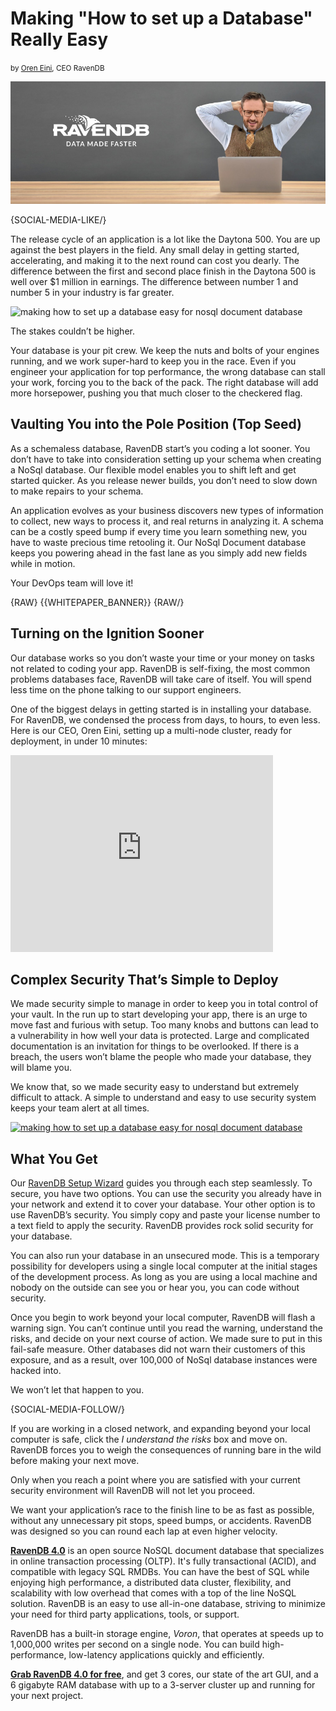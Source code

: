 # Making "How to set up a Database" Really Easy
<small>by <a href="mailto:ayende@ayende.com">Oren Eini</a>, CEO RavenDB</small>

![Making "How to set up a Database" Really Easy](images/making-how-to-set-up-a-database-easy-for-nosql-document-database.jpg)

{SOCIAL-MEDIA-LIKE/}

The release cycle of an application is a lot like the Daytona 500. You are up against the best players in the field. Any small delay in getting started, accelerating, and making it to the next round can cost you dearly. The difference between the first and second place finish in the Daytona 500 is well over $1 million in earnings. The difference between number 1 and number 5 in your industry is far greater.

<img class="floating-right img-responsive" alt="making how to set up a database easy for nosql document database" src="images/fast-moving-cars.jpg" />

The stakes couldn’t be higher.

Your database is your pit crew. We keep the nuts and bolts of your engines running, and we work super-hard to keep you in the race. Even if you engineer your application for top performance, the wrong database can stall your work, forcing you to the back of the pack. The right database will add more horsepower, pushing you that much closer to the checkered flag.

## Vaulting You into the Pole Position (Top Seed)

As a schemaless database, RavenDB start’s you coding a lot sooner. You don’t have to take into consideration setting up your schema when creating a NoSql database. Our flexible model enables you to shift left and get started quicker. As you release newer builds, you don’t need to slow down to make repairs to your schema.

An application evolves as your business discovers new types of information to collect, new ways to process it, and real returns in analyzing it. A schema can be a costly speed bump if every time you learn something new, you have to waste precious time retooling it. Our NoSql Document database keeps you powering ahead in the fast lane as you simply add new fields while in motion.

Your DevOps team will love it!

{RAW}
{{WHITEPAPER_BANNER}}
{RAW/}

## Turning on the Ignition Sooner

Our database works so you don’t waste your time or your money on tasks not related to coding your app. RavenDB is self-fixing, the most common problems databases face, RavenDB will take care of itself. You will spend less time on the phone talking to our support engineers.

One of the biggest delays in getting started is in installing your database. For RavenDB, we condensed the process from days, to hours, to even less. Here is our CEO, Oren Eini, setting up a multi-node cluster, ready for deployment, in under 10 minutes:

<div class="youtube-frame">
    <div class="embed-responsive embed-responsive-16by9">
        <iframe class="embed-responsive-item" width="420" height="315" src="https://www.youtube.com/embed/K-2iZ_lJVag" frameborder="0" allowfullscreen></iframe>
    </div>
</div>

## Complex Security That’s Simple to Deploy

We made security simple to manage in order to keep you in total control of your vault. In the run up to start developing your app, there is an urge to move fast and furious with setup. Too many knobs and buttons can lead to a vulnerability in how well your data is protected. Large and complicated documentation is an invitation for things to be overlooked. If there is a breach, the users won’t blame the people who made your database, they will blame you.

We know that, so we made security easy to understand but extremely difficult to attack. A simple to understand and easy to use security system keeps your team alert at all times.

<a href="https://ravendb.net/download">
    <img class="pull-left margin-right img-responsive" alt="making how to set up a database easy for nosql document database" src="images/download-ravendb.jpg" />
</a>

## What You Get

Our <a href="https://ravendb.net/docs/article-page/4.0/csharp/start/setup-wizard">RavenDB Setup Wizard</a> guides you through each step seamlessly. To secure, you have two options. You can use the security you already have in your network and extend it to cover your database. Your other option is to use RavenDB’s security. You simply copy and paste your license number to a text field to apply the security. RavenDB provides rock solid security for your database.

You can also run your database in an unsecured mode. This is a temporary possibility for developers using a single local computer at the initial stages of the development process. As long as you are using a local machine and nobody on the outside can see you or hear you, you can code without security.

Once you begin to work beyond your local computer, RavenDB will flash a warning sign. You can’t continue until you read the warning, understand the risks, and decide on your next course of action. We made sure to put in this fail-safe measure. Other databases did not warn their customers of this exposure, and as a result, over 100,000 of NoSql database instances were hacked into.

We won’t let that happen to you.

{SOCIAL-MEDIA-FOLLOW/}

If you are working in a closed network, and expanding beyond your local computer is safe, click the <em>I understand the risks</em> box and move on. RavenDB forces you to weigh the consequences of running bare in the wild before making your next move.

Only when you reach a point where you are satisfied with your current security environment will RavenDB will not let you proceed.

We want your application’s race to the finish line to be as fast as possible, without any unnecessary pit stops, speed bumps, or accidents. RavenDB was designed so you can round each lap at even higher velocity.

<div class="bottom-line">
<p>
    <a href="https://ravendb.net/"><strong>RavenDB 4.0</strong></a> is an open source NoSQL document database that specializes in online transaction processing (OLTP). It's fully transactional (ACID), and compatible with legacy SQL RMDBs. You can have the best of SQL while enjoying high performance, a distributed data cluster, flexibility, and scalability with low overhead that comes with a top of the line NoSQL solution. RavenDB is an easy to use all-in-one database, striving to minimize your need for third party applications, tools, or support.</p>
<p>RavenDB has a built-in storage engine, <em>Voron</em>, that operates at speeds up to 1,000,000 writes per second on a single node. You can build high-performance, low-latency applications quickly and efficiently. <a href="https://ravendb.net/downloads#server/dev">
</p>

<p><strong>Grab RavenDB 4.0 for free</strong></a>, and get 3 cores, our state of the art GUI, and a 6 gigabyte RAM database with up to a 3-server cluster up and running for your next project.</p>
</div>
